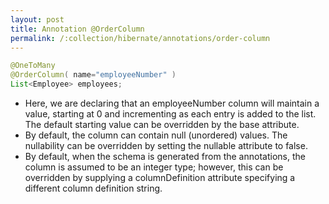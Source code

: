 ```yaml
---
layout: post
title: Annotation @OrderColumn
permalink: /:collection/hibernate/annotations/order-column
---
```


```java
@OneToMany
@OrderColumn( name="employeeNumber" )
List<Employee> employees;
```
-	Here, we are declaring that an employeeNumber column will maintain a value, starting at 0 and incrementing as each entry is added to the list. The default starting value can be overridden by the base attribute. 
-	By default, the column can contain null (unordered) values. The nullability can be overridden by setting the nullable attribute to false. 
-	By default, when the schema is generated from the annotations, the column is assumed to be an integer type; however, this can be overridden by supplying a columnDefinition attribute specifying a different column definition string.

